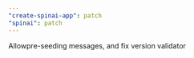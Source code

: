 ```yaml
---
"create-spinai-app": patch
"spinai": patch
---
```


Allowpre-seeding messages, and fix version validator
